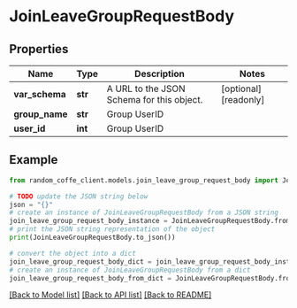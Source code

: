 # JoinLeaveGroupRequestBody


## Properties

Name | Type | Description | Notes
------------ | ------------- | ------------- | -------------
**var_schema** | **str** | A URL to the JSON Schema for this object. | [optional] [readonly] 
**group_name** | **str** | Group UserID | 
**user_id** | **int** | Group UserID | 

## Example

```python
from random_coffe_client.models.join_leave_group_request_body import JoinLeaveGroupRequestBody

# TODO update the JSON string below
json = "{}"
# create an instance of JoinLeaveGroupRequestBody from a JSON string
join_leave_group_request_body_instance = JoinLeaveGroupRequestBody.from_json(json)
# print the JSON string representation of the object
print(JoinLeaveGroupRequestBody.to_json())

# convert the object into a dict
join_leave_group_request_body_dict = join_leave_group_request_body_instance.to_dict()
# create an instance of JoinLeaveGroupRequestBody from a dict
join_leave_group_request_body_from_dict = JoinLeaveGroupRequestBody.from_dict(join_leave_group_request_body_dict)
```
[[Back to Model list]](../README.md#documentation-for-models) [[Back to API list]](../README.md#documentation-for-api-endpoints) [[Back to README]](../README.md)


